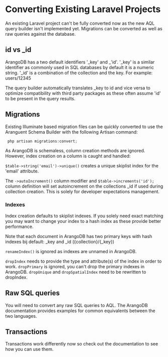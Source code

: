 # Converting Existing Laravel Projects
An existing Laravel project can't be fully converted now as the new AQL query builder isn't implemented yet. 
Migrations can be converted as well as raw queries against the database. 

## id vs _id
ArangoDB has a two default identifiers '_key' and _'id'.
'_key' is a similar identifier as commonly used in SQL databases by default it is a numeric string.
'_id' is a combination of the collection and the key. For example: users/12345

The query builder automatically translates _key to id and vice versa to optimize compatibility
with third party packages as these often assume 'id' to be present in the query results.



## Migrations
Existing Illuminate based migration files can be quickly converted to use the Aranguent Schema Builder with the following 
Artisan command: 

```php
 php artisan migrations:convert; 
 ```

As ArangoDB is schemaless, column creation methods are ignored. However, index creation on a column is caught and handled: 

`$table->string('email')->unique()` creates a unique skiplist index for the 'email' attribute.

The `->autoIncrement()` column modifier and `$table->increments('id');` column definition will set autoincrement on the 
collections _id if used during collection creation. This is solely for developer expectations management.  

### Indexes
Index creation defaults to skiplist indexes. If you solely need exact matching you may want to change your index 
to a hash index as these provide better performance.

Note that each document in ArangoDB has two primary keys with hash indexes bij default: _key and _id ({collection}/{_key})

`renameIndex()` is ignored as indexes are unnamed in ArangoDB.

`dropIndex` needs to provide the type and attribute(s) of the index in order to work.
`dropPrimary` is ignored, you can't drop the primary indexes in ArangoDB.
`dropUnique` and `dropSpatialIndex` need to be rewritten to dropIndex.

## Raw SQL queries
You will need to convert any raw SQL queries to AQL. 
The ArangoDB documentation provides examples for common equivalents between the two languages.

## Transactions
Transactions work differently now so check out the documentation to see how you can use them.

